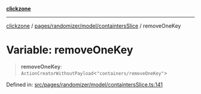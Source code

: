 [**clickzone**](../../../../../README.md)

***

[clickzone](../../../../../README.md) / [pages/randomizer/model/containtersSlice](../README.md) / removeOneKey

# Variable: removeOneKey

> **removeOneKey**: `ActionCreatorWithoutPayload`\<`"containers/removeOneKey"`\>

Defined in: [src/pages/randomizer/model/containtersSlice.ts:141](https://github.com/MaximBri/ClickZone/blob/20f3f0d061a7c50a96ed5bba64acbc325a456072/client/src/pages/randomizer/model/containtersSlice.ts#L141)
